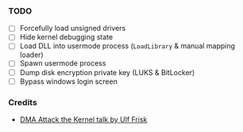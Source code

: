 ### TODO

- [ ] Forcefully load unsigned drivers
- [ ] Hide kernel debugging state
- [ ] Load DLL into usermode process (`LoadLibrary` & manual mapping loader)
- [ ] Spawn usermode process
- [ ] Dump disk encryption private key (LUKS & BitLocker)
- [ ] Bypass windows login screen

### Credits

- [DMA Attack the Kernel talk by Ulf Frisk](https://av.tib.eu/media/36297)

